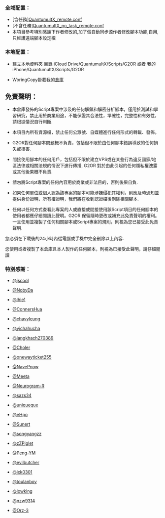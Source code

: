 ### 全域配置：

* [含任務][QuantumultX_remote.conf](https://raw.githubusercontent.com/G2OR/QuantumultX/master/QuantumultX_remote.conf)
* [不含任務][QuantumultX_no_task_remote.conf](https://github.com/G2OR/QuantumultX/blob/master/QuantumultX_no_task_remote.conf)
* 本項目參考特別感謝下作者修改的,加了個自動同步源作者修改腳本功能,自用,只維護遠端腳本設定檔

### 本地配置：

* 建立本地資料夾
目錄 iCloud Drive/QuantumultX/Scripts/G2OR 或者 我的iPhone/QuantumultX/Scripts/G2OR

* WoringCopy掛載我的[倉庫](https://github.com/G2OR/QuantumultX.git)


## 免責聲明：

* 本倉庫發佈的Script專案中涉及的任何解鎖和解密分析腳本，僅用於測試和學習研究，禁止用於商業用途，不能保證其合法性，準確性，完整性和有效性，請根據情況自行判斷.

* 本項目內所有資源檔，禁止任何公眾號、自媒體進行任何形式的轉載、發佈。

* G2OR對任何腳本問題概不負責，包括但不限於由任何腳本錯誤導致的任何損失或損害.

* 間接使用腳本的任何用戶，包括但不限於建立VPS或在某些行為違反國家/地區法律或相關法規的情況下進行傳播, G2OR 對於由此引起的任何隱私權洩露或其他後果概不負責.

* 請勿將Script專案的任何內容用於商業或非法目的，否則後果自負.

* 如果任何單位或個人認為該專案的腳本可能涉嫌侵犯其權利，則應及時通知並提供身份證明，所有權證明，我們將在收到認證檔後刪除相關腳本.

* 任何以任何方式查看此專案的人或直接或間接使用該Script項目的任何腳本的使用者都應仔細閱讀此聲明。G2OR 保留隨時更改或補充此免責聲明的權利。一旦使用並複製了任何相關腳本或Script專案的規則，則視為您已接受此免責聲明.

您必須在下載後的24小時內從電腦或手機中完全刪除以上內容.

您使用或者複製了本倉庫且本人製作的任何腳本，則視為已接受此聲明，請仔細閱讀


### 特別感謝：
* [@jscool](https://github.com/demo2099/jscool)

* [@NobyDa](https://github.com/NobyDa)

* [@lhie1](https://github.com/lhie1)

* [@ConnersHua](https://github.com/ConnersHua)

* [@chavyleung](https://github.com/chavyleung)

* [@yichahucha](https://github.com/yichahucha/surge)

* [@langkhach270389](https://github.com/langkhach270389)

* [@Choler](https://github.com/Choler)

* [@onewayticket255](https://github.com/onewayticket255)

* [@NavePnow](https://github.com/NavePnow)

* [@Meeta](https://github.com/MeetaGit)

* [@Neurogram-R](https://github.com/Neurogram-R)

* [@sazs34](https://github.com/sazs34)

* [@uniqueque](https://github.com/uniqueque)

* [@eHpo](https://github.com/eHpo1/Rules)

* [@Sunert](https://github.com/Sunert/Scripts)

* [@songyangzz](https://github.com/songyangzz/QuantumultX.git)

* [@zZPiglet](https://github.com/zZPiglet/Task.git)

* [@Peng-YM](https://github.com/Peng-YM/QuanX)

* [@evilbutcher](https://github.com/evilbutcher/Quantumult_X/tree/master)

* [@lxk0301](https://github.com/lxk0301/scripts)

* [@toulanboy](https://github.com/toulanboy/scripts)

* [@lowking](https://github.com/lowking/Scripts)

* [@nzw9314](https://github.com/nzw9314/QuantumultX/tree/master)

* [@Orz-3](https://github.com/Orz-3/mini.git)
